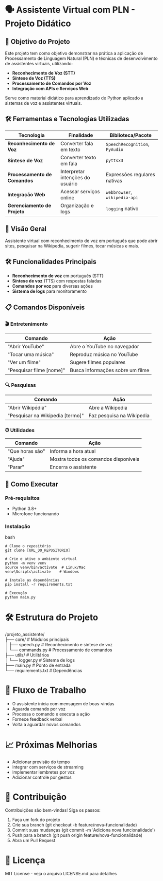 # 🗣️ Assistente Virtual com PLN - Projeto Didático

## 🎯 Objetivo do Projeto
Este projeto tem como objetivo demonstrar na prática a aplicação de Processamento de Linguagem Natural (PLN) e técnicas de desenvolvimento de assistentes virtuais, utilizando:

- **Reconhecimento de Voz (STT)**
- **Síntese de Voz (TTS)**
- **Processamento de Comandos por Voz**
- **Integração com APIs e Serviços Web**

Serve como material didático para aprendizado de Python aplicado a sistemas de voz e assistentes virtuais.

## 🛠️ Ferramentas e Tecnologias Utilizadas

| Tecnologia | Finalidade | Biblioteca/Pacote |
|------------|------------|-------------------|
| **Reconhecimento de Voz** | Converter fala em texto | `SpeechRecognition`, `PyAudio` |
| **Síntese de Voz** | Converter texto em fala | `pyttsx3` |
| **Processamento de Comandos** | Interpretar intenções do usuário | Expressões regulares nativas |
| **Integração Web** | Acessar serviços online | `webbrowser`, `wikipedia-api` |
| **Gerenciamento de Projeto** | Organização e logs | `logging` nativo |

## 📌 Visão Geral
Assistente virtual com reconhecimento de voz em português que pode abrir sites, pesquisar na Wikipedia, sugerir filmes, tocar músicas e mais.

## 🛠️ Funcionalidades Principais
- **Reconhecimento de voz** em português (STT)
- **Síntese de voz** (TTS) com respostas faladas
- **Comandos por voz** para diversas ações
- **Sistema de logs** para monitoramento

## 📋 Comandos Disponíveis

### 🎬 Entretenimento
| Comando | Ação |
|---------|------|
| "Abrir YouTube" | Abre o YouTube no navegador |
| "Tocar uma música" | Reproduz música no YouTube |
| "Ver um filme" | Sugere filmes populares |
| "Pesquisar filme [nome]" | Busca informações sobre um filme |

### 🔍 Pesquisas
| Comando | Ação |
|---------|------|
| "Abrir Wikipédia" | Abre a Wikipedia |
| "Pesquisar na Wikipedia [termo]" | Faz pesquisa na Wikipedia |

### ⏰ Utilidades
| Comando | Ação |
|---------|------|
| "Que horas são" | Informa a hora atual |
| "Ajuda" | Mostra todos os comandos disponíveis |
| "Parar" | Encerra o assistente |

## 🚀 Como Executar

### Pré-requisitos
- Python 3.8+
- Microfone funcionando

### Instalação
bash
~~~
# Clone o repositório
git clone [URL_DO_REPOSITORIO]

# Crie e ative o ambiente virtual
python -m venv venv
source venv/bin/activate  # Linux/Mac
venv\Scripts\activate    # Windows

# Instale as dependências
pip install -r requirements.txt

# Execução
python main.py
~~~
# 🛠️ Estrutura do Projeto
/projeto_assistente/  
├── core/               # Módulos principais  
│   ├── speech.py       # Reconhecimento e síntese de voz  
│   └── commands.py     # Processamento de comandos  
├── utils/              # Utilitários  
│   └── logger.py       # Sistema de logs  
├── main.py             # Ponto de entrada  
└── requirements.txt    # Dependências  

# 🔄 Fluxo de Trabalho
- O assistente inicia com mensagem de boas-vindas
- Aguarda comando por voz
- Processa o comando e executa a ação
- Fornece feedback verbal
- Volta a aguardar novos comandos

# 📈 Próximas Melhorias
- Adicionar previsão do tempo
- Integrar com serviços de streaming
- Implementar lembretes por voz
- Adicionar controle por gestos

# 🤝 Contribuição
Contribuições são bem-vindas! Siga os passos:
1. Faça um fork do projeto
2. Crie sua branch (git checkout -b feature/nova-funcionalidade)
3. Commit suas mudanças (git commit -m 'Adiciona nova funcionalidade')
4. Push para a branch (git push origin feature/nova-funcionalidade)
5. Abra um Pull Request

# 📜 Licença
MIT License - veja o arquivo LICENSE.md para detalhes
